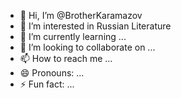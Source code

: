 - 👋 Hi, I’m @BrotherKaramazov
- 👀 I’m interested in Russian Literature
- 🌱 I’m currently learning ...
- 💞️ I’m looking to collaborate on ...
- 📫 How to reach me ...
- 😄 Pronouns: ...
- ⚡ Fun fact: ...

<!---
BrotherKaramazov/BrotherKaramazov is a ✨ special ✨ repository because its `README.md` (this file) appears on your GitHub profile.
You can click the Preview link to take a look at your changes.
--->
